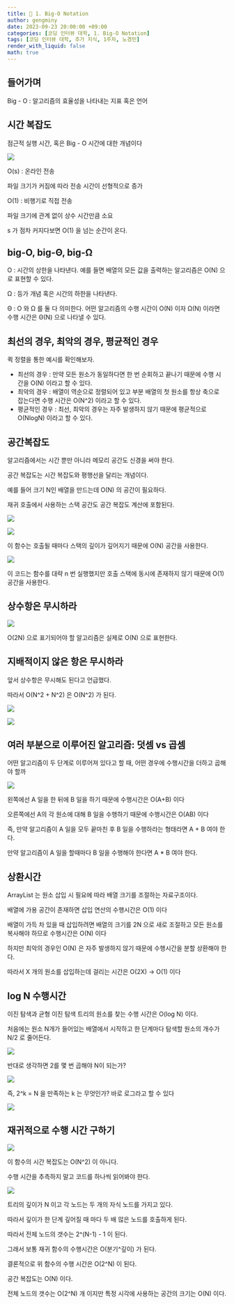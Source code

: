 ```yaml
---
title: 🦊 1. Big-O Notation
author: gengminy
date: 2023-09-23 20:00:00 +09:00
categories: [코딩 인터뷰 대학, 1. Big-O Notation]
tags: [코딩 인터뷰 대학, 추가 지식, 1주차, 노경민]
render_with_liquid: false
math: true
---
```


## 들어가며

Big - O : 알고리즘의 효율성을 나타내는 지표 혹은 언어

## 시간 복잡도

점근적 실행 시간, 혹은 Big - O 시간에 대한 개념이다

![](/assets/img/gengminy/coding-interview-univ/big-o/1.png)

O(s) : 온라인 전송

파일 크기가 커짐에 따라 전송 시간이 선형적으로 증가

O(1) : 비행기로 직접 전송

파일 크기에 관계 없이 상수 시간만큼 소요

s 가 점차 커지다보면 O(1) 을 넘는 순간이 온다.

## big-O, big-**Θ, big-Ω**

O : 시간의 상한을 나타낸다.  예를 들면 배열의 모든 값을 출력하는 알고리즘은 O(N) 으로 표현할 수 있다.

Ω : 등가 개념 혹은 시간의 하한을 나타낸다.

Θ : O 와 Ω 를 둘 다 의미한다. 어떤 알고리즘의 수행 시간이 O(N) 이자 Ω(N) 이라면 수행 시간은 Θ(N) 으로 나타낼 수 있다.

## 최선의 경우, 최악의 경우, 평균적인 경우

퀵 정렬을 통한 예시를 확인해보자.

- 최선의 경우 : 만약 모든 원소가 동일하다면 한 번 순회하고 끝나기 때문에 수행 시간을 O(N) 이라고 할 수 있다.
- 최악의 경우 : 배열이 역순으로 정렬되어 있고 부분 배열의 첫 원소를 항상 축으로 잡는다면 수행 시간은 O(N^2) 이라고 할 수 있다.
- 평균적인 경우 : 최선, 최악의 경우는 자주 발생하지 않기 때문에 평균적으로 O(NlogN) 이라고 할 수 있다.

## 공간복잡도

알고리즘에서는 시간 뿐만 아니라 메모리 공간도 신경을 써야 한다.

공간 복잡도는 시간 복잡도와 평행선을 달리는 개념이다.

예를 들어 크기 N인 배열을 만드는데 O(N) 의 공간이 필요하다.

재귀 호출에서 사용하는 스택 공간도 공간 복잡도 계산에 포함된다.

![](/assets/img/gengminy/coding-interview-univ/big-o/2.png)

![](/assets/img/gengminy/coding-interview-univ/big-o/3.png)

이 함수는 호출될 때마다 스택의 깊이가 깊어지기 때문에 O(N) 공간을 사용한다.

![](/assets/img/gengminy/coding-interview-univ/big-o/4.png)

이 코드는 함수를 대략 n 번 실행했지만 호출 스택에 동시에 존재하지 않기 때문에 O(1) 공간을 사용한다.

## 상수항은 무시하라

![](/assets/img/gengminy/coding-interview-univ/big-o/5.png)

O(2N) 으로 표기되어야 할 알고리즘은 실제로 O(N) 으로 표현한다.

## 지배적이지 않은 항은 무시하라

앞서 상수항은 무시해도 된다고 언급했다.

따라서 O(N^2 + N^2) 은 O(N^2) 가 된다.

![](/assets/img/gengminy/coding-interview-univ/big-o/6.png)

![](/assets/img/gengminy/coding-interview-univ/big-o/7.png)

## 여러 부분으로 이루어진 알고리즘: 덧셈 vs 곱셈

어떤 알고리즘이 두 단계로 이루어져 있다고 할 때, 어떤 경우에 수행시간을 더하고 곱해야 할까

![](/assets/img/gengminy/coding-interview-univ/big-o/8.png)

왼쪽에선 A 일을 한 뒤에 B 일을 하기 때문에 수행시간은 O(A+B) 이다

오른쪽에선 A의 각 원소에 대해 B 일을 수행하기 때문에 수행시간은 O(AB) 이다

즉, 만약 알고리즘이 A 일을 모두 끝마친 후 B 일을 수행하라는 형태라면 A + B 여야 한다.

만약 알고리즘이 A 일을 할때마다 B 일을 수행해야 한다면 A * B 여야 한다.

## 상환시간

ArrayList 는 원소 삽입 시 필요에 따라 배열 크기를 조절하는 자료구조이다.

배열에 가용 공간이 존재하면 삽입 연산의 수행시간은 O(1) 이다

배열이 가득 차 있을 때 삽입하려면 배열의 크기를 2N 으로 새로 조절하고 모든 원소를 복사해야 하므로 수행시간은 O(N) 이다

하지만 최악의 경우인 O(N) 은 자주 발생하지 않기 때문에 수행시간을 분할 상환해야 한다.

따라서 X 개의 원소를 삽입하는데 걸리는 시간은 O(2X) → O(1) 이다

## log N 수행시간

이진 탐색과 균형 이진 탐색 트리의 원소를 찾는 수행 시간은 O(log N) 이다.

처음에는 원소 N개가 들어있는 배열에서 시작하고 한 단계마다 탐색할 원소의 개수가 N/2 로 줄어든다.

![](/assets/img/gengminy/coding-interview-univ/big-o/9.png)

반대로 생각하면 2를 몇 번 곱해야 N이 되는가?

![](/assets/img/gengminy/coding-interview-univ/big-o/10.png)

즉, 2^k = N 을 만족하는 k 는 무엇인가? 바로 로그라고 할 수 있다

![](/assets/img/gengminy/coding-interview-univ/big-o/11.png)

## 재귀적으로 수행 시간 구하기

![](/assets/img/gengminy/coding-interview-univ/big-o/12.png)

이 함수의 시간 복잡도는 O(N^2) 이 아니다.

수행 시간을 추측하지 말고 코드를 하나씩 읽어봐야 한다.

![](/assets/img/gengminy/coding-interview-univ/big-o/13.png)

트리의 깊이가 N 이고 각 노드는 두 개의 자식 노드를 가지고 있다.

따라서 깊이가 한 단계 깊어질 때 마다 두 배 많은 노드를 호출하게 된다.

따라서 전체 노드의 갯수는 2^(N-1) - 1 이 된다.

그래서 보통 재귀 함수의 수행시간은 O(분기^깊이) 가 된다.

결론적으로 위 함수의 수행 시간은 O(2^N) 이 된다.

공간 복잡도는 O(N) 이다.

전체 노드의 갯수는 O(2^N) 개 이지만 특정 시각에 사용하는 공간의 크기는 O(N) 이다.